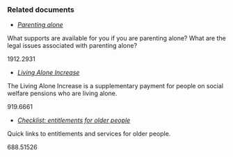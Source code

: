 ###  Related documents

  * [ _Parenting alone_ ](/en/birth-family-relationships/parenting-alone/parenting-alone/)

What supports are available for you if you are parenting alone? What are the
legal issues associated with parenting alone?

1912.2931

  * [ _Living Alone Increase_ ](/en/social-welfare/extra-social-welfare-benefits/living-alone-allowance/)

The Living Alone Increase is a supplementary payment for people on social
welfare pensions who are living alone.

919.6661

  * [ _Checklist: entitlements for older people_ ](/en/birth-family-relationships/older-people/checklist-entitlements-for-older-people/)

Quick links to entitlements and services for older people.

688.51526
